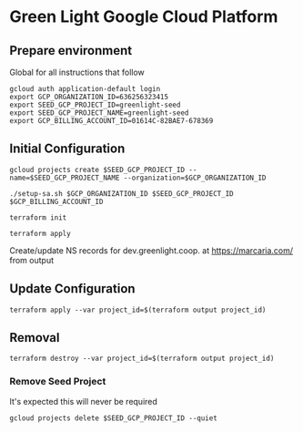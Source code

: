 # Green Light Google Cloud Platform

## Prepare environment

Global for all instructions that follow

    gcloud auth application-default login
    export GCP_ORGANIZATION_ID=636256323415
    export SEED_GCP_PROJECT_ID=greenlight-seed
    export SEED_GCP_PROJECT_NAME=greenlight-seed
    export GCP_BILLING_ACCOUNT_ID=01614C-82BAE7-678369

## Initial Configuration
    
    gcloud projects create $SEED_GCP_PROJECT_ID --name=$SEED_GCP_PROJECT_NAME --organization=$GCP_ORGANIZATION_ID

    ./setup-sa.sh $GCP_ORGANIZATION_ID $SEED_GCP_PROJECT_ID $GCP_BILLING_ACCOUNT_ID

    terraform init

    terraform apply

Create/update NS records for dev.greenlight.coop. at https://marcaria.com/ from output

## Update Configuration

    terraform apply --var project_id=$(terraform output project_id)

## Removal

    terraform destroy --var project_id=$(terraform output project_id)

### Remove Seed Project

It's expected this will never be required

    gcloud projects delete $SEED_GCP_PROJECT_ID --quiet